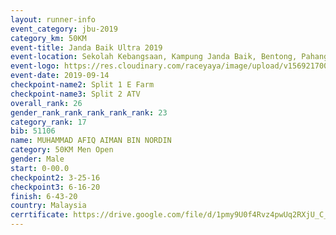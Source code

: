 ```yaml
---
layout: runner-info 
event_category: jbu-2019 
category_km: 50KM 
event-title: Janda Baik Ultra 2019 
event-location: Sekolah Kebangsaan, Kampung Janda Baik, Bentong, Pahang, Malaysia 
event-logo: https://res.cloudinary.com/raceyaya/image/upload/v1569217009/logo/janda-baik_vch1pc.jpg 
event-date: 2019-09-14 
checkpoint-name2: Split 1 E Farm 
checkpoint-name3: Split 2 ATV 
overall_rank: 26
gender_rank_rank_rank_rank_rank: 23
category_rank: 17
bib: 51106
name: MUHAMMAD AFIQ AIMAN BIN NORDIN
category: 50KM Men Open
gender: Male
start: 0-00.0
checkpoint2: 3-25-16
checkpoint3: 6-16-20
finish: 6-43-20
country: Malaysia
cerrtificate: https://drive.google.com/file/d/1pmy9U0f4Rvz4pwUq2RXjU_C_m2LSVpCk/view?usp=sharing
---
```

